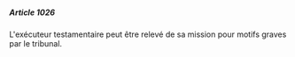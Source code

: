 ##### Article 1026

L'exécuteur testamentaire peut être relevé de sa mission pour motifs graves par le tribunal.

